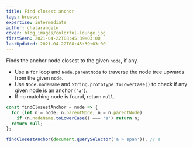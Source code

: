 ```yaml
---
title: Find closest anchor
tags: browser
expertise: intermediate
author: chalarangelo
cover: blog_images/colorful-lounge.jpg
firstSeen: 2021-04-22T08:45:39+03:00
lastUpdated: 2021-04-22T08:45:39+03:00
---
```


Finds the anchor node closest to the given `node`, if any.

- Use a `for` loop and `Node.parentNode` to traverse the node tree upwards from the given `node`.
- Use `Node.nodeName` and `String.prototype.toLowerCase()` to check if any given node is an anchor (`'a'`).
- If no matching node is found, return `null`.

```js
const findClosestAnchor = node => {
  for (let n = node; n.parentNode; n = n.parentNode)
    if (n.nodeName.toLowerCase() === 'a') return n;
  return null;
};
```

```js
findClosestAnchor(document.querySelector('a > span')); // a
```
